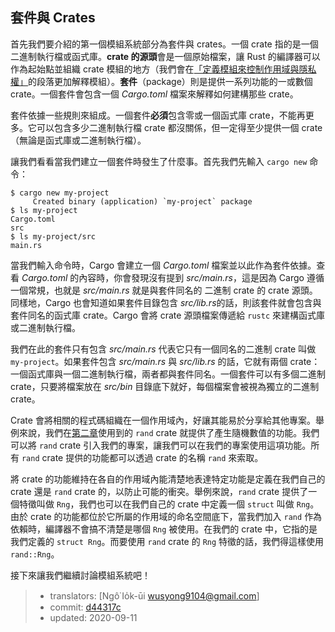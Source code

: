 ## 套件與 Crates

首先我們要介紹的第一個模組系統部分為套件與 crates。一個 crate 指的是一個二進制執行檔或函式庫。**crate 的源頭**會是一個原始檔案，讓 Rust 的編譯器可以作為起始點並組織 crate 模組的地方（我們會在[「定義模組來控制作用域與隱私權」][modules]<!-- ignore -->的段落更加解釋模組）。**套件**（package）則是提供一系列功能的一或數個 crate。一個套件會包含一個 *Cargo.toml* 檔案來解釋如何建構那些 crate。

套件依據一些規則來組成。一個套件**必須**包含零或一個函式庫 crate，不能再更多。它可以包含多少二進制執行檔 crate 都沒關係，但一定得至少提供一個 crate（無論是函式庫或二進制執行檔）。

讓我們看看當我們建立一個套件時發生了什麼事。首先我們先輸入 `cargo new` 命令：

```console
$ cargo new my-project
     Created binary (application) `my-project` package
$ ls my-project
Cargo.toml
src
$ ls my-project/src
main.rs
```

當我們輸入命令時，Cargo 會建立一個 *Cargo.toml* 檔案並以此作為套件依據。查看 *Cargo.toml* 的內容時，你會發現沒有提到 *src/main.rs*，這是因為 Cargo 遵循一個常規，也就是 *src/main.rs* 就是與套件同名的
二進制 crate 的 crate 源頭。同樣地，Cargo 也會知道如果套件目錄包含 *src/lib.rs*的話，則該套件就會包含與套件同名的函式庫 crate。Cargo 會將 crate 源頭檔案傳遞給 `rustc` 來建構函式庫或二進制執行檔。

我們在此的套件只有包含 *src/main.rs* 代表它只有一個同名的二進制 crate 叫做 `my-project`。如果套件包含 *src/main.rs* 與 *src/lib.rs* 的話，它就有兩個 crate：一個函式庫與一個二進制執行檔，兩者都與套件同名。一個套件可以有多個二進制 crate，只要將檔案放在 *src/bin* 目錄底下就好，每個檔案會被視為獨立的二進制 crate。

Crate 會將相關的程式碼組織在一個作用域內，好讓其能易於分享給其他專案。舉例來說，我們在[第二章][rand]<!-- ignore -->使用到的 `rand` crate 就提供了產生隨機數值的功能。我們可以將 `rand` crate 引入我們的專案，讓我們可以在我們的專案使用這項功能。所有 `rand` crate 提供的功能都可以透過 crate 的名稱 `rand` 來索取。

將 crate 的功能維持在各自的作用域內能清楚地表達特定功能是定義在我們自己的 crate 還是 `rand` crate 的，以防止可能的衝突。舉例來說，`rand` crate 提供了一個特徵叫做 `Rng`，我們也可以在我們自己的 crate 中定義一個 `struct` 叫做 `Rng`。由於 crate 的功能都位於它所屬的作用域的命名空間底下，當我們加入 `rand` 作為依賴時，編譯器不會搞不清楚是哪個 `Rng` 被使用。在我們的 crate 中，它指的是我們定義的 `struct Rng`。而要使用 `rand` crate 的 `Rng` 特徵的話，我們得這樣使用 `rand::Rng`。

接下來讓我們繼續討論模組系統吧！

[modules]: ch07-02-defining-modules-to-control-scope-and-privacy.html
[rand]: ch02-00-guessing-game-tutorial.html#產生隨機數字

> - translators: [Ngô͘ Io̍k-ūi <wusyong9104@gmail.com>]
> - commit: [d44317c](https://github.com/rust-lang/book/blob/d44317c3122b44fb713aba66cc295dee3453b24b/src/ch07-01-packages-and-crates.md)
> - updated: 2020-09-11
